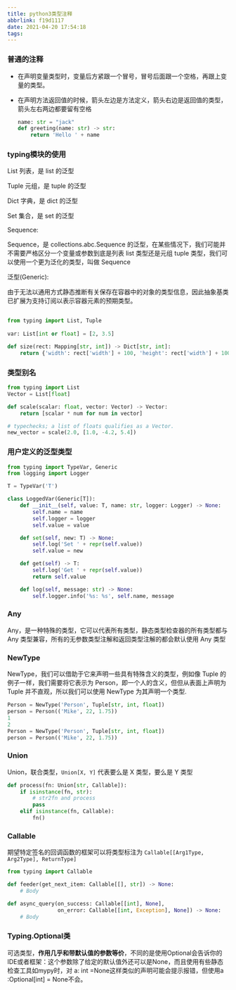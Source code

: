 ```yaml
---
title: python3类型注释
abbrlink: f19d1117
date: 2021-04-20 17:54:18
tags:
---
```


### 普通的注释

- 在声明变量类型时，变量后方紧跟一个冒号，冒号后面跟一个空格，再跟上变量的类型。

- 在声明方法返回值的时候，箭头左边是方法定义，箭头右边是返回值的类型，箭头左右两边都要留有空格

    ```python
    name: str = "jack"
    def greeting(name: str) -> str:
        return 'Hello ' + name
    ```

### typing模块的使用

List 列表，是 list 的泛型

Tuple 元组，是 tuple 的泛型

Dict 字典，是 dict 的泛型

Set 集合，是 set 的泛型

Sequence:

Sequence，是 collections.abc.Sequence 的泛型，在某些情况下，我们可能并不需要严格区分一个变量或参数到底是列表 list 类型还是元组 tuple 类型，我们可以使用一个更为泛化的类型，叫做 Sequence

泛型(Generic):

由于无法以通用方式静态推断有关保存在容器中的对象的类型信息，因此抽象基类已扩展为支持订阅以表示容器元素的预期类型。

```python
	
from typing import List, Tuple
	
var: List[int or float] = [2, 3.5]

def size(rect: Mapping[str, int]) -> Dict[str, int]:
    return {'width': rect['width'] + 100, 'height': rect['width'] + 100}
```



### 类型别名

```python
from typing import List
Vector = List[float]

def scale(scalar: float, vector: Vector) -> Vector:
    return [scalar * num for num in vector]

# typechecks; a list of floats qualifies as a Vector.
new_vector = scale(2.0, [1.0, -4.2, 5.4])
```

### 用户定义的泛型类型

```python
from typing import TypeVar, Generic
from logging import Logger

T = TypeVar('T')

class LoggedVar(Generic[T]):
    def __init__(self, value: T, name: str, logger: Logger) -> None:
        self.name = name
        self.logger = logger
        self.value = value

    def set(self, new: T) -> None:
        self.log('Set ' + repr(self.value))
        self.value = new

    def get(self) -> T:
        self.log('Get ' + repr(self.value))
        return self.value

    def log(self, message: str) -> None:
        self.logger.info('%s: %s', self.name, message
```



### Any

Any，是一种特殊的类型，它可以代表所有类型，静态类型检查器的所有类型都与 Any 类型兼容，所有的无参数类型注解和返回类型注解的都会默认使用 Any 类型

### NewType

NewType，我们可以借助于它来声明一些具有特殊含义的类型，例如像 Tuple 的例子一样，我们需要将它表示为 Person，即一个人的含义，但但从表面上声明为 Tuple 并不直观，所以我们可以使用 NewType 为其声明一个类型.

```python
Person = NewType('Person', Tuple[str, int, float])
person = Person(('Mike', 22, 1.75))
1
2
Person = NewType('Person', Tuple[str, int, float])
person = Person(('Mike', 22, 1.75))
```

### Union

Union，联合类型，`Union[X, Y]` 代表要么是 X 类型，要么是 Y 类型

```python
def process(fn: Union[str, Callable]):
    if isinstance(fn, str):
        # str2fn and process
        pass
    elif isinstance(fn, Callable):
        fn()
```

### Callable

期望特定签名的回调函数的框架可以将类型标注为 `Callable[[Arg1Type, Arg2Type], ReturnType]`

```python
from typing import Callable

def feeder(get_next_item: Callable[[], str]) -> None:
    # Body

def async_query(on_success: Callable[[int], None],
                on_error: Callable[[int, Exception], None]) -> None:
    # Body
```

### Typing.Optional类

可选类型，**作用几乎和带默认值的参数等价**，不同的是使用Optional会告诉你的IDE或者框架：这个参数除了给定的默认值外还可以是None，而且使用有些静态检查工具如mypy时，对 a: int =None这样类似的声明可能会提示报错，但使用a :Optional[int] = None不会。

